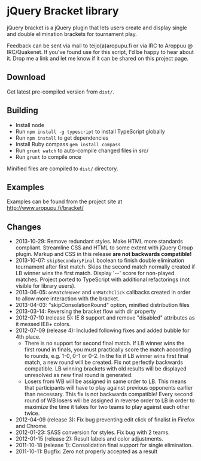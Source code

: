 jQuery Bracket library
======================

jQuery bracket is a jQuery plugin that lets users create and display single and
double elimination brackets for tournament play.

Feedback can be sent via mail to teijo(a)aropupu.fi or via IRC to Aroppuu @
IRC/Quakenet. If you've found use for this script, I'd be happy to hear about
it. Drop me a link and let me know if it can be shared on this project page.

Download
--------

Get latest pre-compiled version from `dist/`.

Building
--------
*   Install node
*   Run `npm install -g typescript` to install TypeScript globally
*   Run `npm install` to get dependencies
*   Install Ruby compass `gem install compass`
*   Run `grunt watch` to auto-compile changed files in src/
*   Run `grunt` to compile once

Minified files are compiled to `dist/` directory.

Examples
--------

Examples can be found from the project site at http://www.aropupu.fi/bracket/

Changes
-------

*   2013-10-29: Remove redundant styles. Make HTML more standards compliant.
    Streamline CSS and HTML to some extent with jQuery Group plugin. Markup
    and CSS in this release **are not backwards compatible!**
*   2013-10-07: `skipSecondaryFinal` boolean to finish double elimination
    tournament after first match. Skips the second match normally created if
    LB winner wins the first match. Display '--' score for non-played matches.
    Project ported to TypeScript with additional refactorings (not visible for
    library users).
*   2013-06-05: `onMatchHover` and `onMatchClick` callbacks created in order
    to allow more interaction with the bracket.
*   2013-04-03: "skipConsolationRound" option, minified distribution files
*   2013-03-14: Reversing the bracket flow with dir property
*   2012-07-10 (release 5): IE 8 support and remove "disabled" attributes as
    it messed IE8+ colors.
*   2012-07-09 (release 4): Included following fixes and added bubble for 4th
    place.
    *   There is no support for second final match. If LB winner wins the
        first round in finals, you must practically score the match according
        to rounds, e.g. 1-0, 0-1 or 0-2. In the fix if LB winner wins first
        final match, a new round will be created. Fix not perfectly backwards
        compatible. LB winning brackets with old results will be displayed
        unresolved as new final round is generated.
    *   Losers from WB will be assigned in same order to LB. This means that
        participants will have to play against previous opponents earlier than
        necessary. This fix is not backwards compatible! Every second round of
        WB losers will be assigned in reverse order to LB in order to maximize
        the time it takes for two teams to play against each other twice.
*   2012-04-09 (release 3): Fix bug preventing edit click of finalist in
    Firefox and Chrome.
*   2012-01-23: SASS conversion for styles. Fix bug with 2 teams.
*   2012-01-15 (release 2): Result labels and color adjustments.
*   2011-10-18 (release 1): Consolidation final support for single
    elimination.
*   2011-10-11: Bugfix: Zero not properly accepted as a result
